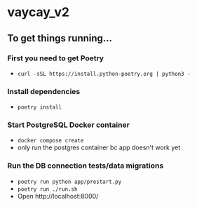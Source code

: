 # vaycay_v2

## To get things running...

### First you need to get Poetry
- `curl -sSL https://install.python-poetry.org | python3 -`
### Install dependencies
- `poetry install`
### Start PostgreSQL Docker container
- `docker compose create`
- only run the postgres container bc app doesn't work yet
### Run the DB connection tests/data migrations
- `poetry run python app/prestart.py`
- `poetry run ./run.sh`
- Open http://localhost:8000/



[//]: # ( )
[//]: # (### Loading data into PostgreSQL database via Docker)

[//]: # ()
[//]: # (<!-- Establish project -->)

[//]: # (docker exec -ti vaycay psql -U postgres     )

[//]: # ()
[//]: # (<!-- connect to database -->)

[//]: # (\c)

[//]: # ()
[//]: # (<!-- load data from csv file into backend_data table -->)

[//]: # (\copy backend_data &#40;t, sth1, sth2&#41; FROM 'data/AVERAGED_weather_station_data_ALL.csv' CSV HEADER;)